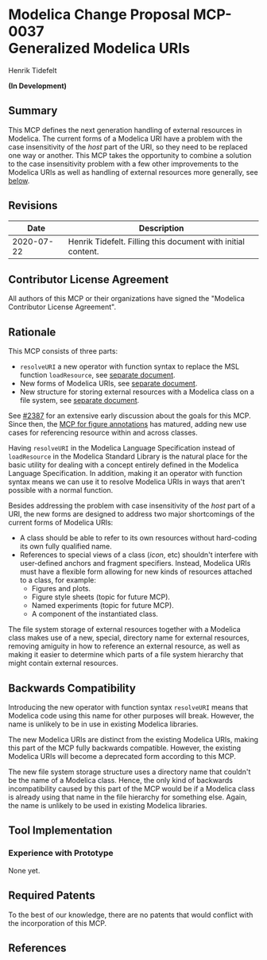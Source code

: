 # Modelica Change Proposal MCP-0037<br/>Generalized Modelica URIs
Henrik Tidefelt

**(In Development)**

## Summary
This MCP defines the next generation handling of external resources in Modelica.  The current forms of a Modelica URI have a problem with the case insensitivity of the _host_ part of the URI, so they need to be replaced one way or another.  This MCP takes the opportunity to combine a solution to the case insensitivity problem with a few other improvements to the Modelica URIs as well as handling of external resources more generally, see [below](#Rationale).

## Revisions
| Date | Description |
| --- | --- |
| 2020-07-22 | Henrik Tidefelt. Filling this document with initial content. |

## Contributor License Agreement
All authors of this MCP or their organizations have signed the "Modelica Contributor License Agreement".

## Rationale
This MCP consists of three parts:
- `resolveURI` a new operator with function syntax to replace the MSL function `loadResource`, see [separate document](resolve-uri.md).
- New forms of Modelica URIs, see [separate document](modelica-uris.md).
- New structure for storing external resources with a Modelica class on a file system, see [separate document](resource-directory.md).

See [#2387](https://github.com/modelica/ModelicaSpecification/pull/2387) for an extensive early discussion about the goals for this MCP.  Since then, the [MCP for figure annotations](https://github.com/modelica/ModelicaSpecification/pull/2482) has matured, adding new use cases for referencing resource within and across classes.

Having `resolveURI` in the Modelica Language Specification instead of `loadResource` in the Modelica Standard Library is the natural place for the basic utility for dealing with a concept entirely defined in the Modelica Language Specification.  In addition, making it an operator with function syntax means we can use it to resolve Modelica URIs in ways that aren't possible with a normal function.

Besides addressing the problem with case insensitivity of the _host_ part of a URI, the new forms are designed to address two major shortcomings of the current forms of Modelica URIs:
- A class should be able to refer to its own resources without hard-coding its own fully qualified name.
- References to special views of a class (_icon_, etc) shouldn't interfere with user-defined anchors and fragment specifiers.  Instead, Modelica URIs must have a flexible form allowing for new kinds of resources attached to a class, for example:
  - Figures and plots.
  - Figure style sheets (topic for future MCP).
  - Named experiments (topic for future MCP).
  - A component of the instantiated class.

The file system storage of external resources together with a Modelica class makes use of a new, special, directory name for external resources, removing amiguity in how to reference an external resource, as well as making it easier to determine which parts of a file system hierarchy that might contain external resources.

## Backwards Compatibility
Introducing the new operator with function syntax `resolveURI` means that Modelica code using this name for other purposes will break.  However, the name is unlikely to be in use in existing Modelica libraries.

The new Modelica URIs are distinct from the existing Modelica URIs, making this part of the MCP fully backwards compatible.  However, the existing Modelica URIs will become a deprecated form according to this MCP.

The new file system storage structure uses a directory name that couldn't be the name of a Modelica class.  Hence, the only kind of backwards incompatibility caused by this part of the MCP would be if a Modelica class is already using that name in the file hierarchy for something else.  Again, the name is unlikely to be used in existing Modelica libraries.

## Tool Implementation

### Experience with Prototype
None yet.

## Required Patents
To the best of our knowledge, there are no patents that would conflict with the incorporation of this MCP.

## References
